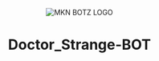 <p align="center">
  <img src="https://telegra.ph/file/fceea35aa54f8b46fe605.jpg" alt="MKN BOTZ LOGO">
</p>
<h1 align="center">
  <b> Doctor_Strange-BOT </b>
</h1>
